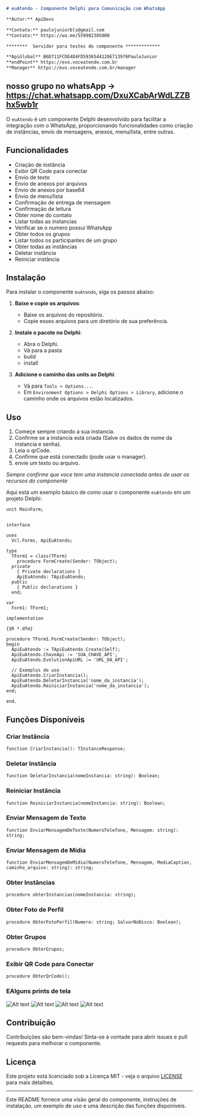 ```markdown
# euAtendo - Componente Delphi para Comunicação com WhatsApp

**Autor:** ApiDevs

**Contato:** paulojuniorbls@gmail.com
**Contato:** https://wa.me/559982385000

********  Servidor para testes do componente *************

**ApiGlobal** B6D711FCDE4D4FD5936544120E713976PauloJunior
**endPoint** https://evo.voceatende.com.br
**Manager** https://evo.voceatende.com.br/manager

```


## nosso grupo no whatsApp -> https://chat.whatsapp.com/DxuXCabArWdLZZBhx5wb1r

O `euAtendo` é um componente Delphi desenvolvido para facilitar
 a integração com o WhatsApp, proporcionando funcionalidades
como criação de instâncias, envio de mensagens,
anexos, menu/lista, entre outras.

## Funcionalidades

- Criação de instância
- Exibir QR Code para conectar
- Envio de texto
- Envio de anexos por arquivos
- Envio de anexos por base64
- Envio de menu/lista
- Confirmação de entrega de mensagem
- Confirmação de leitura
- Obter nome do contato
- Listar todas as instancias
- Verificar se o numero possui WhatsApp
- Obter todos os grupos
- Listar todos os participantes de um grupo
- Obter todas as instâncias
- Deletar instância
- Reiniciar instância

## Instalação

Para instalar o componente `euAtendo`, siga os passos abaixo:

1. **Baixe e copie os arquivos**:
   - Baixe os arquivos do repositório.
   - Copie esses arquivos para um diretório de sua preferência.

2. **Instale o pacote no Delphi**:
   - Abra o Delphi.
   - Vá para a pasta
   - build
   - install

3. **Adicione o caminho das units ao Delphi**:
   - Vá para `Tools > Options...`.
   - Em `Environment Options > Delphi Options > Library`, adicione o caminho onde os arquivos estão localizados.

## Uso

1. Começe sempre criando a sua instancia.
2. Confirme se a instancia está criada (Salve os dados de nome da instancia  e senha).
3. Leia o qrCode.
4. Confirme que está conectado (pode usar o manager).
5. envie um texto ou arquivo.

*Sempre confirme que voce tem uma instancia conectada antes de usar os recursos do componente*


Aqui está um exemplo básico de como usar o componente `euAtendo` em um projeto Delphi:

```delphi
unit MainForm;


interface

uses
  Vcl.Forms, ApiEuAtendo;

type
  TForm1 = class(TForm)
    procedure FormCreate(Sender: TObject);
  private
    { Private declarations }
    ApiEuAtendo: TApiEuAtendo;
  public
    { Public declarations }
  end;

var
  Form1: TForm1;

implementation

{$R *.dfm}

procedure TForm1.FormCreate(Sender: TObject);
begin
  ApiEuAtendo := TApiEuAtendo.Create(Self);
  ApiEuAtendo.ChaveApi := 'SUA_CHAVE_API';
  ApiEuAtendo.EvolutionApiURL := 'URL_DA_API';
  
  // Exemplos de uso
  ApiEuAtendo.CriarInstancia();
  ApiEuAtendo.DeletarInstancia('nome_da_instancia');
  ApiEuAtendo.ReiniciarInstancia('nome_da_instancia');
end;

end.
```

## Funções Disponíveis

### Criar Instância
```delphi
function CriarInstancia(): TInstanceResponse;
```

### Deletar Instância
```delphi
function DeletarInstancia(nomeInstancia: string): Boolean;
```

### Reiniciar Instância
```delphi
function ReiniciarInstancia(nomeInstancia: string): Boolean;
```

### Enviar Mensagem de Texto
```delphi
function EnviarMensagemDeTexto(NumeroTelefone, Mensagem: string): string;
```

### Enviar Mensagem de Mídia
```delphi
function EnviarMensagemDeMidia(NumeroTelefone, Mensagem, MediaCaption, caminho_arquivo: string): string;
```

### Obter Instâncias
```delphi
procedure obterInstancias(nomeInstancia: string);
```

### Obter Foto de Perfil
```delphi
procedure ObterFotoPerfil(Numero: string; SalvarNoDisco: Boolean);
```

### Obter Grupos
```delphi
procedure ObterGrupos;
```

### Exibir QR Code para Conectar
```delphi
procedure ObterQrCode();
```

### EAlguns prints de tela
![Alt text](https://s3.apidevs.app/apidevs/Screenshot_1.png)
![Alt text](https://s3.apidevs.app/apidevs/Screenshot_2.png)
![Alt text](https://s3.apidevs.app/apidevs/Screenshot_3.png)
![Alt text](https://s3.apidevs.app/apidevs/Screenshot_4.png)

## Contribuição

Contribuições são bem-vindas! Sinta-se à vontade para abrir issues e pull requests para melhorar o componente.

## Licença

Este projeto está licenciado sob a Licença MIT - veja o arquivo [LICENSE](LICENSE) para mais detalhes.

---


Este README fornece uma visão geral do componente, instruções de instalação, um exemplo de uso
e uma descrição das funções disponíveis.
